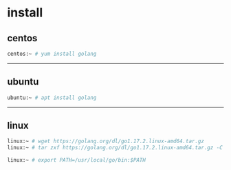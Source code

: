 # install

## centos

```bash
centos:~ # yum install golang
```

---

## ubuntu

```bash
ubuntu:~ # apt install golang
```

---

## linux

```bash
linux:~ # wget https://golang.org/dl/go1.17.2.linux-amd64.tar.gz
linux:~ # tar zxf https://golang.org/dl/go1.17.2.linux-amd64.tar.gz -C /usr/local

linux:~ # export PATH=/usr/local/go/bin:$PATH
```
